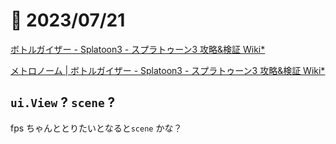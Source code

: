 # 📝 2023/07/21


[ボトルガイザー - Splatoon3 - スプラトゥーン3 攻略&検証 Wiki*](https://wikiwiki.jp/splatoon3mix/%E3%83%96%E3%82%AD/%E3%83%9C%E3%83%88%E3%83%AB%E3%82%AC%E3%82%A4%E3%82%B6%E3%83%BC)


[メトロノーム | ボトルガイザー - Splatoon3 - スプラトゥーン3 攻略&検証 Wiki*](https://wikiwiki.jp/splatoon3mix/%E3%83%96%E3%82%AD/%E3%83%9C%E3%83%88%E3%83%AB%E3%82%AC%E3%82%A4%E3%82%B6%E3%83%BC#p8616d35)


## `ui.View` ? `scene` ?

fps ちゃんととりたいとなると`scene` かな？

